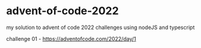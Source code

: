 # advent-of-code-2022
my solution to advent of code 2022 challenges using nodeJS and typescript 

challenge 01 - https://adventofcode.com/2022/day/1
